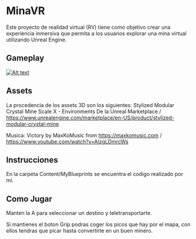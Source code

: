 # MinaVR
Este proyecto de realidad virtual (RV) tiene como objetivo crear una experiencia inmersiva que permita a los usuarios explorar una mina virtual utilizando Unreal Engine.

## Gameplay

[![Alt text](https://img.youtube.com/vi/IHN6LxXFsMw/0.jpg)](https://www.youtube.com/watch?v=IHN6LxXFsMw)

## Assets
La procedencia de los assets 3D son los siguientes: 
Stylized Modular Crystal Mine
Scale X - Environments De la Unreal Marketplace / https://www.unrealengine.com/marketplace/en-US/product/stylized-modular-crystal-mine

Musica: Victory by MaxKoMusic
from https://maxkomusic.com / https://www.youtube.com/watch?v=AlzgLDmrcWs

## Instrucciones
En la carpeta Content/MyBlueprints se encuentra el codigo realizado por mí.

## Como Jugar
Manten la A para seleccionar un destino y teletransportarte.

Si mantienes el boton Grip podras coger los picos que hay por el mapa, con ellos tendras que picar hasta convertirte en un buen minero.
